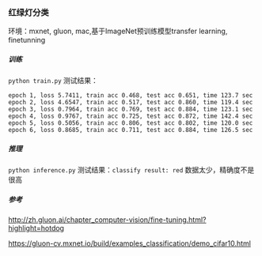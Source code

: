 ### 红绿灯分类
环境：mxnet, gluon, mac,基于ImageNet预训练模型transfer learning, finetunning
##### 训练
```python train.py```
测试结果：
```
epoch 1, loss 5.7411, train acc 0.468, test acc 0.651, time 123.7 sec
epoch 2, loss 4.6547, train acc 0.517, test acc 0.860, time 119.4 sec
epoch 3, loss 0.7964, train acc 0.769, test acc 0.884, time 123.1 sec
epoch 4, loss 0.9767, train acc 0.725, test acc 0.872, time 142.4 sec
epoch 5, loss 0.5056, train acc 0.806, test acc 0.802, time 120.0 sec
epoch 6, loss 0.8685, train acc 0.711, test acc 0.884, time 126.5 sec
```
##### 推理
```python inference.py```
测试结果：```classify result: red```
数据太少，精确度不是很高

##### 参考

http://zh.gluon.ai/chapter_computer-vision/fine-tuning.html?highlight=hotdog

https://gluon-cv.mxnet.io/build/examples_classification/demo_cifar10.html